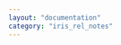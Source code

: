 ```yaml
---
layout: "documentation"
category: "iris_rel_notes"
---
```

                         
<head>
    <script type="text/javascript">
        window.location.replace('https://opensource.hcltechsw.com/volt-mx-docs/docs/documentation/VMX_release_notes.html#v9-servicepack-2-fixpack-78')
    </script>
</head>

<body>
</body>
